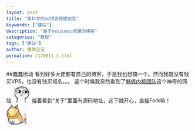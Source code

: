 ```yaml
---
layout: post
title: "某科学的md博客搭建纪实"
keywords: ["建站"]
description: "基于meizuosc搭建的博客"
categories: "教程"
tags: ["建站"]
author: 猪蹄宝宝
permalink: /170611-1.html
---
```

##蠢蠢欲动
看到好多大佬都有自己的博客，于是我也想搞一个。然而我既没有钱买VPS，也没有钱买域名。。。
这个时候我突然看到了[魅族内核团队](kernel.meizu.com)这个神奇的网站
![噘嘴](/images/posts/2017/06/juezui.jpg)
接着看到“关于”里面有源码地址，这下贼开心，直接Fork嘛！
![滑稽狗](/images/posts/2017/06/huajidog.gif)